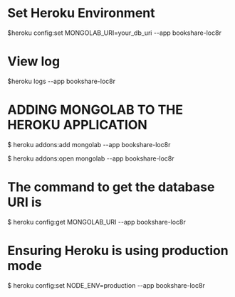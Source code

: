 # Set Heroku Environment
$heroku config:set MONGOLAB_URI=your_db_uri --app bookshare-loc8r

# View log
$heroku logs --app bookshare-loc8r

# ADDING MONGOLAB TO THE HEROKU APPLICATION
$ heroku addons:add mongolab --app bookshare-loc8r

$ heroku addons:open mongolab --app bookshare-loc8r

# The command to get the database URI is
$ heroku config:get MONGOLAB_URI --app bookshare-loc8r

# Ensuring Heroku is using production mode
$ heroku config:set NODE_ENV=production --app bookshare-loc8r
